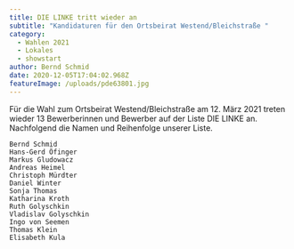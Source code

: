 ```yaml
---
title: DIE LINKE tritt wieder an
subtitle: "Kandidaturen für den Ortsbeirat Westend/Bleichstraße "
category:
  - Wahlen 2021
  - Lokales
  - showstart
author: Bernd Schmid
date: 2020-12-05T17:04:02.968Z
featureImage: /uploads/pde63801.jpg
---
```

Für die Wahl zum Ortsbeirat Westend/Bleichstraße am 12. März 2021 treten wieder 13 Bewerberinnen und Bewerber auf der Liste DIE LINKE an. Nachfolgend die Namen und Reihenfolge unserer Liste.

    Bernd Schmid
    Hans-Gerd Öfinger
    Markus Gludowacz
    Andreas Heimel
    Christoph Mürdter
    Daniel Winter
    Sonja Thomas
    Katharina Kroth
    Ruth Golyschkin
    Vladislav Golyschkin
    Ingo von Seemen
    Thomas Klein
    Elisabeth Kula
